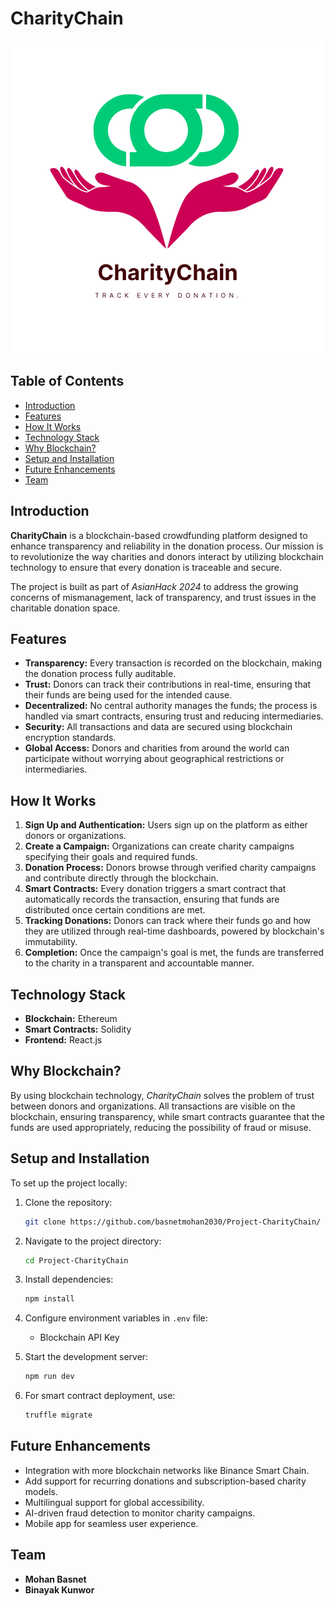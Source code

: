 
# CharityChain

![CharityChain Logo](./charitychain/src/assets/images/charitychain-logo.png)

## Table of Contents
- [Introduction](#introduction)
- [Features](#features)
- [How It Works](#how-it-works)
- [Technology Stack](#technology-stack)
- [Why Blockchain?](#why-blockchain)
- [Setup and Installation](#setup-and-installation)
- [Future Enhancements](#future-enhancements)
- [Team](#team)

## Introduction

**CharityChain** is a blockchain-based crowdfunding platform designed to enhance transparency and reliability in the donation process. Our mission is to revolutionize the way charities and donors interact by utilizing blockchain technology to ensure that every donation is traceable and secure.

The project is built as part of *AsianHack 2024* to address the growing concerns of mismanagement, lack of transparency, and trust issues in the charitable donation space.

## Features

- **Transparency:** Every transaction is recorded on the blockchain, making the donation process fully auditable.
- **Trust:** Donors can track their contributions in real-time, ensuring that their funds are being used for the intended cause.
- **Decentralized:** No central authority manages the funds; the process is handled via smart contracts, ensuring trust and reducing intermediaries.
- **Security:** All transactions and data are secured using blockchain encryption standards.
- **Global Access:** Donors and charities from around the world can participate without worrying about geographical restrictions or intermediaries.

## How It Works

1. **Sign Up and Authentication:** Users sign up on the platform as either donors or organizations.
2. **Create a Campaign:** Organizations can create charity campaigns specifying their goals and required funds.
3. **Donation Process:** Donors browse through verified charity campaigns and contribute directly through the blockchain.
4. **Smart Contracts:** Every donation triggers a smart contract that automatically records the transaction, ensuring that funds are distributed once certain conditions are met.
5. **Tracking Donations:** Donors can track where their funds go and how they are utilized through real-time dashboards, powered by blockchain's immutability.
6. **Completion:** Once the campaign's goal is met, the funds are transferred to the charity in a transparent and accountable manner.

## Technology Stack

- **Blockchain:** Ethereum
- **Smart Contracts:** Solidity
- **Frontend:** React.js

## Why Blockchain?

By using blockchain technology, *CharityChain* solves the problem of trust between donors and organizations. All transactions are visible on the blockchain, ensuring transparency, while smart contracts guarantee that the funds are used appropriately, reducing the possibility of fraud or misuse.

## Setup and Installation

To set up the project locally:

1. Clone the repository:
   ```bash
   git clone https://github.com/basnetmohan2030/Project-CharityChain/
   ```

2. Navigate to the project directory:
   ```bash
   cd Project-CharityChain
   ```

3. Install dependencies:
   ```bash
   npm install
   ```

4. Configure environment variables in `.env` file:
   - Blockchain API Key
   
5. Start the development server:
   ```bash
   npm run dev
   ```

6. For smart contract deployment, use:
   ```bash
   truffle migrate
   ```

## Future Enhancements

- Integration with more blockchain networks like Binance Smart Chain.
- Add support for recurring donations and subscription-based charity models.
- Multilingual support for global accessibility.
- AI-driven fraud detection to monitor charity campaigns.
- Mobile app for seamless user experience.

## Team

- **Mohan Basnet**
- **Binayak Kunwor**